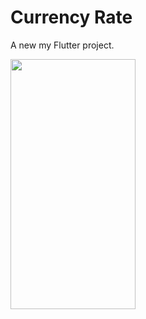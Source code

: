 # Currency Rate 

A new my Flutter project.



<img src="https://user-images.githubusercontent.com/79628694/215256525-2ee375b3-146e-4e3d-8735-422bdde706ed.png" width="200" height="400" >
